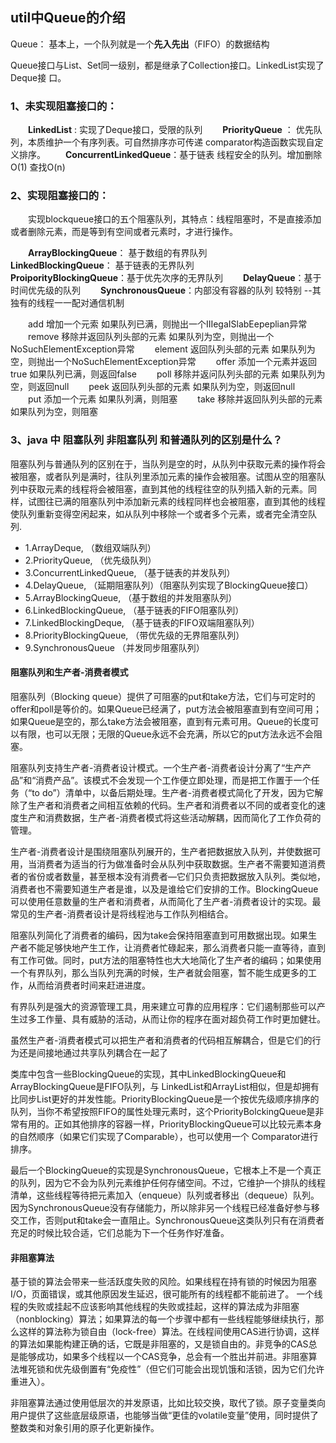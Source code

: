 ## util中Queue的介绍

Queue： 基本上，一个队列就是一个**先入先出**（FIFO）的数据结构

Queue接口与List、Set同一级别，都是继承了Collection接口。LinkedList实现了Deque接 口。

### 1、未实现阻塞接口的：

　　**LinkedList** : 实现了Deque接口，受限的队列
　　**PriorityQueue** ： 优先队列，本质维护一个有序列表。可自然排序亦可传递 comparator构造函数实现自定义排序。
　　**ConcurrentLinkedQueue**：基于链表 线程安全的队列。增加删除O(1) 查找O(n)

### 2、实现阻塞接口的：

　　实现blockqueue接口的五个阻塞队列，其特点：线程阻塞时，不是直接添加或者删除元素，而是等到有空间或者元素时，才进行操作。

　　**ArrayBlockingQueue**： 基于数组的有界队列
　　**LinkedBlockingQueue**： 基于链表的无界队列
　　**ProiporityBlockingQueue**：基于优先次序的无界队列
　　**DelayQueue**：基于时间优先级的队列
　　**SynchronousQueue**：内部没有容器的队列 较特别 --其独有的线程一一配对通信机制

 

　　add    增加一个元索             如果队列已满，则抛出一个IIIegaISlabEepeplian异常
　　remove  移除并返回队列头部的元素  如果队列为空，则抛出一个NoSuchElementException异常
　　element 返回队列头部的元素        如果队列为空，则抛出一个NoSuchElementException异常
　　offer    添加一个元素并返回true     如果队列已满，则返回false
　　poll     移除并返问队列头部的元素  如果队列为空，则返回null
　　peek    返回队列头部的元素        如果队列为空，则返回null
　　put     添加一个元素              如果队列满，则阻塞
　　take    移除并返回队列头部的元素   如果队列为空，则阻塞

### 3、java 中 阻塞队列 非阻塞队列 和普通队列的区别是什么？

阻塞队列与普通队列的区别在于，当队列是空的时，从队列中获取元素的操作将会被阻塞，或者队列是满时，往队列里添加元素的操作会被阻塞。试图从空的阻塞队列中获取元素的线程将会被阻塞，直到其他的线程往空的队列插入新的元素。同样，试图往已满的阻塞队列中添加新元素的线程同样也会被阻塞，直到其他的线程使队列重新变得空闲起来，如从队列中移除一个或者多个元素，或者完全清空队列.

- 1.ArrayDeque, （数组双端队列）  
- 2.PriorityQueue, （优先级队列）  
- 3.ConcurrentLinkedQueue, （基于链表的并发队列） 
- 4.DelayQueue, （延期阻塞队列）（阻塞队列实现了BlockingQueue接口）  
- 5.ArrayBlockingQueue, （基于数组的并发阻塞队列）  
- 6.LinkedBlockingQueue, （基于链表的FIFO阻塞队列）  
- 7.LinkedBlockingDeque, （基于链表的FIFO双端阻塞队列）  
- 8.PriorityBlockingQueue, （带优先级的无界阻塞队列）  
- 9.SynchronousQueue （并发同步阻塞队列）

#### 阻塞队列和生产者-消费者模式

阻塞队列（Blocking queue）提供了可阻塞的put和take方法，它们与可定时的offer和poll是等价的。如果Queue已经满了，put方法会被阻塞直到有空间可用；如果Queue是空的，那么take方法会被阻塞，直到有元素可用。Queue的长度可以有限，也可以无限；无限的Queue永远不会充满，所以它的put方法永远不会阻塞。

阻塞队列支持生产者-消费者设计模式。一个生产者-消费者设计分离了“生产产品”和“消费产品”。该模式不会发现一个工作便立即处理，而是把工作置于一个任务（“to do”）清单中，以备后期处理。生产者-消费者模式简化了开发，因为它解除了生产者和消费者之间相互依赖的代码。生产者和消费者以不同的或者变化的速度生产和消费数据，生产者-消费者模式将这些活动解耦，因而简化了工作负荷的管理。

生产者-消费者设计是围绕阻塞队列展开的，生产者把数据放入队列，并使数据可用，当消费者为适当的行为做准备时会从队列中获取数据。生产者不需要知道消费者的省份或者数量，甚至根本没有消费者—它们只负责把数据放入队列。类似地，消费者也不需要知道生产者是谁，以及是谁给它们安排的工作。BlockingQueue可以使用任意数量的生产者和消费者，从而简化了生产者-消费者设计的实现。最常见的生产者-消费者设计是将线程池与工作队列相结合。

阻塞队列简化了消费者的编码，因为take会保持阻塞直到可用数据出现。如果生产者不能足够快地产生工作，让消费者忙碌起来，那么消费者只能一直等待，直到有工作可做。同时，put方法的阻塞特性也大大地简化了生产者的编码；如果使用一个有界队列，那么当队列充满的时候，生产者就会阻塞，暂不能生成更多的工作，从而给消费者时间来赶进进度。

有界队列是强大的资源管理工具，用来建立可靠的应用程序：它们遏制那些可以产生过多工作量、具有威胁的活动，从而让你的程序在面对超负荷工作时更加健壮。

虽然生产者-消费者模式可以把生产者和消费者的代码相互解耦合，但是它们的行为还是间接地通过共享队列耦合在一起了

类库中包含一些BlockingQueue的实现，其中LinkedBlockingQueue和ArrayBlockingQueue是FIFO队列，与 LinkedList和ArrayList相似，但是却拥有比同步List更好的并发性能。PriorityBlockingQueue是一个按优先级顺序排序的队列，当你不希望按照FIFO的属性处理元素时，这个PriorityBolckingQueue是非常有用的。正如其他排序的容器一样，PriorityBlockingQueue可以比较元素本身的自然顺序（如果它们实现了Comparable），也可以使用一个 Comparator进行排序。

最后一个BlockingQueue的实现是SynchronousQueue，它根本上不是一个真正的队列，因为它不会为队列元素维护任何存储空间。不过，它维护一个排队的线程清单，这些线程等待把元素加入（enqueue）队列或者移出（dequeue）队列。因为SynchronousQueue没有存储能力，所以除非另一个线程已经准备好参与移交工作，否则put和take会一直阻止。SynchronousQueue这类队列只有在消费者充足的时候比较合适，它们总能为下一个任务作好准备。

#### 非阻塞算法

基于锁的算法会带来一些活跃度失败的风险。如果线程在持有锁的时候因为阻塞I/O，页面错误，或其他原因发生延迟，很可能所有的线程都不能前进了。  一个线程的失败或挂起不应该影响其他线程的失败或挂起，这样的算法成为非阻塞（nonblocking）算法；如果算法的每一个步骤中都有一些线程能够继续执行，那么这样的算法称为锁自由（lock-free）算法。在线程间使用CAS进行协调，这样的算法如果能构建正确的话，它既是非阻塞的，又是锁自由的。非竞争的CAS总是能够成功，如果多个线程以一个CAS竞争，总会有一个胜出并前进。非阻塞算法堆死锁和优先级倒置有“免疫性”（但它们可能会出现饥饿和活锁，因为它们允许重进入）。

非阻塞算法通过使用低层次的并发原语，比如比较交换，取代了锁。原子变量类向用户提供了这些底层级原语，也能够当做“更佳的volatile变量”使用，同时提供了整数类和对象引用的原子化更新操作。

